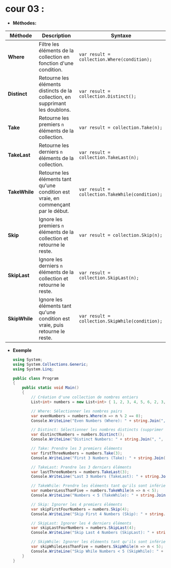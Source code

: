 # cour 03 :

-   **Méthodes:**

| **Méthode**   | **Description**                                                                    | **Syntaxe**                                     |
| ------------- | ---------------------------------------------------------------------------------- | ----------------------------------------------- |
| **Where**     | Filtre les éléments de la collection en fonction d'une condition.                  | `var result = collection.Where(condition);`     |
| **Distinct**  | Retourne les éléments distincts de la collection, en supprimant les doublons.      | `var result = collection.Distinct();`           |
| **Take**      | Retourne les premiers `n` éléments de la collection.                               | `var result = collection.Take(n);`              |
| **TakeLast**  | Retourne les derniers `n` éléments de la collection.                               | `var result = collection.TakeLast(n);`          |
| **TakeWhile** | Retourne les éléments tant qu'une condition est vraie, en commençant par le début. | `var result = collection.TakeWhile(condition);` |
| **Skip**      | Ignore les premiers `n` éléments de la collection et retourne le reste.            | `var result = collection.Skip(n);`              |
| **SkipLast**  | Ignore les derniers `n` éléments de la collection et retourne le reste.            | `var result = collection.SkipLast(n);`          |
| **SkipWhile** | Ignore les éléments tant qu'une condition est vraie, puis retourne le reste.       | `var result = collection.SkipWhile(condition);` |

-   **Exemple**

    ```csharp
    using System;
    using System.Collections.Generic;
    using System.Linq;

    public class Program
    {
        public static void Main()
        {
            // Création d'une collection de nombres entiers
            List<int> numbers = new List<int> { 1, 2, 3, 4, 5, 6, 2, 3, 4, 7, 8, 9, 10 };

            // Where: Sélectionner les nombres pairs
            var evenNumbers = numbers.Where(n => n % 2 == 0);
            Console.WriteLine("Even Numbers (Where): " + string.Join(", ", evenNumbers));

            // Distinct: Sélectionner les nombres distincts (supprimer les doublons)
            var distinctNumbers = numbers.Distinct();
            Console.WriteLine("Distinct Numbers: " + string.Join(", ", distinctNumbers));

            // Take: Prendre les 3 premiers éléments
            var firstThreeNumbers = numbers.Take(3);
            Console.WriteLine("First 3 Numbers (Take): " + string.Join(", ", firstThreeNumbers));

            // TakeLast: Prendre les 3 derniers éléments
            var lastThreeNumbers = numbers.TakeLast(3);
            Console.WriteLine("Last 3 Numbers (TakeLast): " + string.Join(", ", lastThreeNumbers));

            // TakeWhile: Prendre les éléments tant qu'ils sont inférieurs à 5
            var numbersLessThanFive = numbers.TakeWhile(n => n < 5);
            Console.WriteLine("Numbers < 5 (TakeWhile): " + string.Join(", ", numbersLessThanFive));

            // Skip: Ignorer les 4 premiers éléments
            var skipFirstFourNumbers = numbers.Skip(4);
            Console.WriteLine("Skip First 4 Numbers (Skip): " + string.Join(", ", skipFirstFourNumbers));

            // SkipLast: Ignorer les 4 derniers éléments
            var skipLastFourNumbers = numbers.SkipLast(4);
            Console.WriteLine("Skip Last 4 Numbers (SkipLast): " + string.Join(", ", skipLastFourNumbers));

            // SkipWhile: Ignorer les éléments tant qu'ils sont inférieurs à 5
            var skipWhileLessThanFive = numbers.SkipWhile(n => n < 5);
            Console.WriteLine("Skip While Numbers < 5 (SkipWhile): " + string.Join(", ", skipWhileLessThanFive));
        }
    }
    ```
